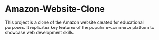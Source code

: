 # Amazon-Website-Clone
This project is a clone of the Amazon website created for educational purposes. It replicates key features of the popular e-commerce platform to showcase web development skills.
